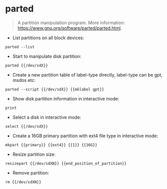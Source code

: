 # parted

> A partition manipulation program.
> More information: <https://www.gnu.org/software/parted/parted.html>.

- List partitions on all block devices:

`parted --list`

- Start to manipulate disk partition:

`parted {{/dev/sdX}}`

- Create a new partition table of label-type directly, label-type can be gpt, msdos etc:

`parted --script {{/dev/sdX}} {{mklabel gpt}}`

- Show disk partition information in interactive mode:

`print`

- Select a disk in interactive mode:

`select {{/dev/sdX}}`

- Create a 16GB primary partition with ext4 file type in interactive mode:

`mkpart {{primary}} {{ext4}} {{1}} {{16G}}`

- Resize partition size:

`resizepart {{/dev/sdXN}} {{end_position_of_partition}}`

- Remove partition:

`rm {{/dev/sdXN}}`
